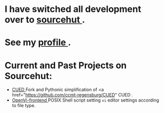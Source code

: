 # I have switched all development over to <a href="https://sourcehut.org"> sourcehut </a>.
# See my <a href="https://git.sr.ht/~invarianz"> profile </a>.

# Current and Past Projects on Sourcehut:
- <a href="https://git.sr.ht/~invarianz/CUED"> CUED </a> Fork and Pythonic simplification of <a href="https://github.com/ccmt-regensburg/CUED" CUED </a>.
- <a href="https://git.sr.ht/~invarianz/OpenVi-frontend"> OpenVi-frontend </a> POSIX Shell script setting ``vi`` editor settings according to file type.
